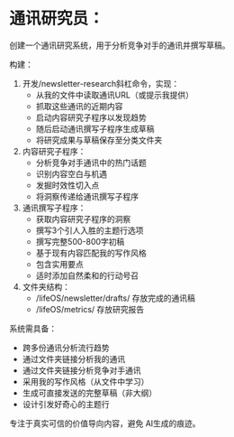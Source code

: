 # **通讯研究员：**

创建一个通讯研究系统，用于分析竞争对手的通讯并撰写草稿。

构建：

1. 开发/newsletter-research斜杠命令，实现：
    - 从我的文件中读取通讯URL（或提示我提供）
    - 抓取这些通讯的近期内容
    - 启动内容研究子程序以发现趋势
    - 随后启动通讯撰写子程序生成草稿
    - 将研究成果与草稿保存至分类文件夹
2. 内容研究子程序：
    - 分析竞争对手通讯中的热门话题
    - 识别内容空白与机遇
    - 发掘时效性切入点
    - 将洞察传递给通讯撰写子程序
3. 通讯撰写子程序：
    - 获取内容研究子程序的洞察
    - 撰写3个引人入胜的主题行选项
    - 撰写完整500-800字初稿
    - 基于现有内容匹配我的写作风格
    - 包含实用要点
    - 适时添加自然柔和的行动号召
4. 文件夹结构：
    - /lifeOS/newsletter/drafts/ 存放完成的通讯稿
    - /lifeOS/metrics/ 存放研究报告

系统需具备：

- 跨多份通讯分析流行趋势
- 通过文件夹链接分析我的通讯
- 通过文件夹链接分析竞争对手通讯
- 采用我的写作风格（从文件中学习）
- 生成可直接发送的完整草稿（非大纲）
- 设计引发好奇心的主题行

专注于真实可信的价值导向内容，避免
AI生成的痕迹。
